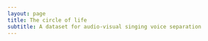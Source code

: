 ```yaml
---
layout: page
title: The circle of life
subtitle: A dataset for audio-visual singing voice separation
---
```

